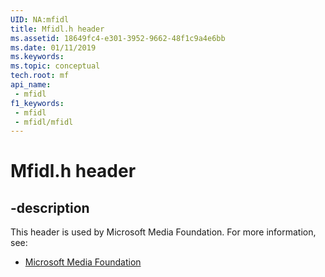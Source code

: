```yaml
---
UID: NA:mfidl
title: Mfidl.h header
ms.assetid: 18649fc4-e301-3952-9662-48f1c9a4e6bb
ms.date: 01/11/2019
ms.keywords: 
ms.topic: conceptual
tech.root: mf
api_name:
 - mfidl
f1_keywords:
 - mfidl
 - mfidl/mfidl
---
```


# Mfidl.h header


## -description

This header is used by Microsoft Media Foundation. For more information, see:

- [Microsoft Media Foundation](../_mf/index.md)

